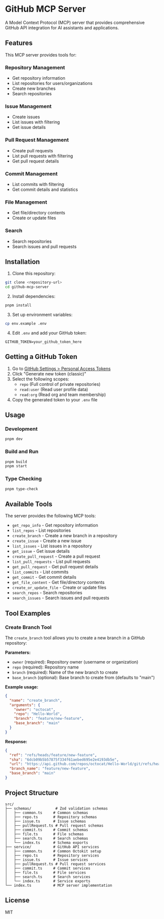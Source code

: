 # GitHub MCP Server

A Model Context Protocol (MCP) server that provides comprehensive GitHub API integration for AI assistants and applications.

## Features

This MCP server provides tools for:

### Repository Management
- Get repository information
- List repositories for users/organizations
- Create new branches
- Search repositories

### Issue Management
- Create issues
- List issues with filtering
- Get issue details

### Pull Request Management
- Create pull requests
- List pull requests with filtering
- Get pull request details

### Commit Management
- List commits with filtering
- Get commit details and statistics

### File Management
- Get file/directory contents
- Create or update files

### Search
- Search repositories
- Search issues and pull requests

## Installation

1. Clone this repository:
```bash
git clone <repository-url>
cd github-mcp-server
```

2. Install dependencies:
```bash
pnpm install
```

3. Set up environment variables:
```bash
cp env.example .env
```

4. Edit `.env` and add your GitHub token:
```
GITHUB_TOKEN=your_github_token_here
```

## Getting a GitHub Token

1. Go to [GitHub Settings > Personal Access Tokens](https://github.com/settings/tokens)
2. Click "Generate new token (classic)"
3. Select the following scopes:
   - `repo` (Full control of private repositories)
   - `read:user` (Read user profile data)
   - `read:org` (Read org and team membership)
4. Copy the generated token to your `.env` file

## Usage

### Development
```bash
pnpm dev
```

### Build and Run
```bash
pnpm build
pnpm start
```

### Type Checking
```bash
pnpm type-check
```

## Available Tools

The server provides the following MCP tools:

- `get_repo_info` - Get repository information
- `list_repos` - List repositories
- `create_branch` - Create a new branch in a repository
- `create_issue` - Create a new issue
- `list_issues` - List issues in a repository
- `get_issue` - Get issue details
- `create_pull_request` - Create a pull request
- `list_pull_requests` - List pull requests
- `get_pull_request` - Get pull request details
- `list_commits` - List commits
- `get_commit` - Get commit details
- `get_file_content` - Get file/directory contents
- `create_or_update_file` - Create or update files
- `search_repos` - Search repositories
- `search_issues` - Search issues and pull requests

## Tool Examples

### Create Branch Tool

The `create_branch` tool allows you to create a new branch in a GitHub repository:

**Parameters:**
- `owner` (required): Repository owner (username or organization)
- `repo` (required): Repository name
- `branch` (required): Name of the new branch to create
- `base_branch` (optional): Base branch to create from (defaults to "main")

**Example usage:**
```json
{
  "name": "create_branch",
  "arguments": {
    "owner": "octocat",
    "repo": "Hello-World",
    "branch": "feature/new-feature",
    "base_branch": "main"
  }
}
```

**Response:**
```json
{
  "ref": "refs/heads/feature/new-feature",
  "sha": "6dcb09b5b57875f334f61aebed695e2e4193db5e",
  "url": "https://api.github.com/repos/octocat/Hello-World/git/refs/heads/feature/new-feature",
  "branch_name": "feature/new-feature",
  "base_branch": "main"
}
```

## Project Structure

```
src/
├── schemas/           # Zod validation schemas
│   ├── common.ts     # Common schemas
│   ├── repo.ts       # Repository schemas
│   ├── issue.ts      # Issue schemas
│   ├── pullRequest.ts # Pull request schemas
│   ├── commit.ts     # Commit schemas
│   ├── file.ts       # File schemas
│   ├── search.ts     # Search schemas
│   └── index.ts      # Schema exports
├── service/          # GitHub API services
│   ├── common.ts     # Common Octokit setup
│   ├── repo.ts       # Repository services
│   ├── issue.ts      # Issue services
│   ├── pullRequest.ts # Pull request services
│   ├── commit.ts     # Commit services
│   ├── file.ts       # File services
│   ├── search.ts     # Search services
│   └── index.ts      # Service exports
└── index.ts          # MCP server implementation
```

## License

MIT
